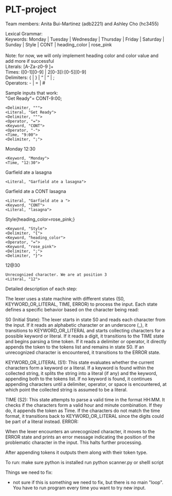 # PLT-project
Team members: Anita Bui-Martinez (adb2221) and Ashley Cho (hc3455)

Lexical Grammar: <br/>
Keywords: Monday | Tuesday | Wednesday | Thursday | Friday | Saturday | Sunday | Style | CONT | heading_color | rose_pink <br/>  
Note: for now, we will only implement heading color and color value and add more if successful <br/>
Literals: [A-Za-z0-9  ]+ <br/>
Times: ([0-1][0-9] | 2[0-3]):[0-5][0-9] <br/>
Delimiters:  { | } | “ | ” | ;  <br/>
Operators: - | = | # <br/>

Sample inputs that work: <br/>
"Get Ready"= CONT-9:00; <br/>

```
<Delimiter, """> 
<Literal, "Get Ready">
<Delimiter, """>
<Operator, "=">
<Keyword, "CONT">
<Operator, "-">
<Time, "9:00">
<Delimiter, ";">
```

Monday 12:30 <br/>

```
<Keyword, "Monday">
<Time, "12:30">
```

Garfield ate a lasagna <br/>

```
<Literal, "Garfield ate a lasagna">
```

Garfield ate a CONT lasagna <br/>

```
<Literal, "Garfield ate a ">
<Keyword, "CONT">
<Literal, "lasagna">
```

Style{heading_color=rose_pink;} <br/>

```
<Keyword, "Style">
<Delimiter, "{">
<Keyword, "heading_color">
<Operator, "=">
<Keyword, "rose_pink">
<Delimiter, ";">
<Delimiter, "}">
```
12@30 

```
Unrecognized character. We are at position 3
<Literal, "12">
```

Detailed description of each step: <br/>

The lexer uses a state machine with different states (S0, KEYWORD_OR_LITERAL, TIME, ERROR) to process the input. Each state defines a specific behavior based on the character being read:

S0 (Initial State):
The lexer starts in state S0 and reads each character from the input.
If it reads an alphabetic character or an underscore (_), it transitions to KEYWORD_OR_LITERAL and starts collecting characters for a possible keyword or literal.
If it reads a digit, it transitions to the TIME state and begins parsing a time token.
If it reads a delimiter or operator, it directly appends the token to the tokens list and remains in state S0.
If an unrecognized character is encountered, it transitions to the ERROR state.

KEYWORD_OR_LITERAL (S1):
This state evaluates whether the current characters form a keyword or a literal.
If a keyword is found within the collected string, it splits the string into a literal (if any) and the keyword, appending both to the tokens list.
If no keyword is found, it continues appending characters until a delimiter, operator, or space is encountered, at which point the collected string is assumed to be a literal.

TIME (S2):
This state attempts to parse a valid time in the format HH:MM.
It checks if the characters form a valid hour and minute combination. If they do, it appends the token as Time. If the characters do not match the time format, it transitions back to KEYWORD_OR_LITERAL since the digits could be part of a literal instead.
ERROR:

When the lexer encounters an unrecognized character, it moves to the ERROR state and prints an error message indicating the position of the problematic character in the input. This halts further processing.

After appending tokens it outputs them along with their token type. 

To run: 
make sure python is installed
run python scanner.py
or 
shelll script

Things we need to fix: <br/>
- not sure if this is something we need to fix, but there is no main "loop". You have to run program every time you want to try new input. <br/>
